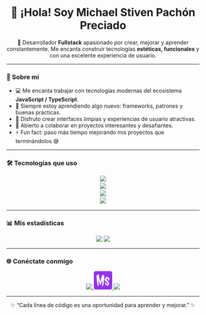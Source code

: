 <h1 align="center">👋 ¡Hola! Soy Michael Stiven Pachón Preciado</h1>

<p align="center">
  🚀 Desarrollador <strong>Fullstack</strong> apasionado por crear, mejorar y aprender constantemente.  
  Me encanta construir tecnologías <strong>estéticas, funcionales</strong> y con una excelente experiencia de usuario.
</p>

---

### 🧠 Sobre mí

- 💻 Me encanta trabajar con tecnologías modernas del ecosistema **JavaScript / TypeScript**.  
- 🌱 Siempre estoy aprendiendo algo nuevo: frameworks, patrones y buenas prácticas.  
- 🎨 Disfruto crear interfaces limpias y experiencias de usuario atractivas.  
- 🤝 Abierto a colaborar en proyectos interesantes y desafiantes.  
- ⚡ Fun fact: paso más tiempo mejorando mis proyectos que terminándolos 😅  

---

### 🛠️ Tecnologías que uso

<p align="center">
  <!-- Lenguajes -->
  <img src="https://skillicons.dev/icons?i=typescript,javascript,html,css,nodejs" /><br/>
  <!-- Frontend -->
  <img src="https://skillicons.dev/icons?i=angular,react,nextjs,tailwind" /><br/>
  <!-- Backend & DB -->
  <img src="https://skillicons.dev/icons?i=nestjs,spring,postgresql,mysql,java" /><br/>
  <!-- Herramientas -->
  <img src="https://skillicons.dev/icons?i=git,github,vscode,postman,figma,docker" />
</p>

---

### 📊 Mis estadísticas

<p align="center">
  <img width="50%" src="https://github-readme-stats.vercel.app/api?username=mspachon112&show_icons=true&theme=tokyonight" />
  <img width="50%" src="https://github-readme-streak-stats.herokuapp.com/?user=mspachon112&theme=tokyonight" />
</p>

---

### 🌐 Conéctate conmigo

<p align="center">
  <a href="mailto:maicolstiven1209@gmail.com" title="Envíame un correo">
    <img src="https://skillicons.dev/icons?i=gmail" />
  </a>
  <a href="https://mspachon112.github.io/" title="Visita mi portafolio">
    <img src="./img/favicon.png" style="width: 48px; height: 48px;" />
  </a>
  <a href="https://www.linkedin.com/in/michael-stiven-pachon-preciado-81216431b/" title="Conéctemos en LinkedIn">
    <img src="https://skillicons.dev/icons?i=linkedin" />
  </a>
</p>

---

<p align="center">✨ “Cada línea de código es una oportunidad para aprender y mejorar.” ✨</p>
